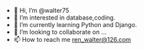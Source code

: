 - 👋 Hi, I’m @walter75
- 👀 I’m interested in database,coding.
- 🌱 I’m currently learning Python and Django.
- 💞️ I’m looking to collaborate on ...
- 📫 How to reach me ren_walter@126.com

<!---
walter75/walter75 is a ✨ special ✨ repository because its `README.md` (this file) appears on your GitHub profile.
You can click the Preview link to take a look at your changes.
--->
